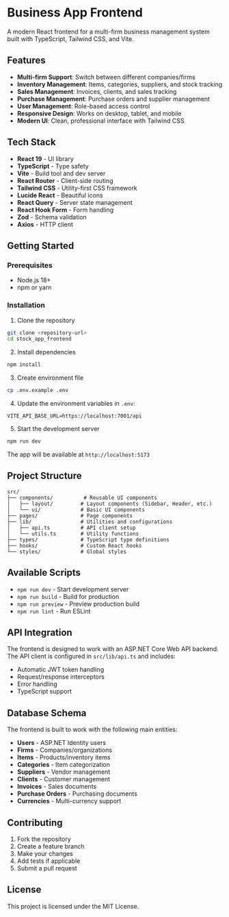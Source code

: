 # Business App Frontend

A modern React frontend for a multi-firm business management system built with TypeScript, Tailwind CSS, and Vite.

## Features

- **Multi-firm Support**: Switch between different companies/firms
- **Inventory Management**: Items, categories, suppliers, and stock tracking
- **Sales Management**: Invoices, clients, and sales tracking
- **Purchase Management**: Purchase orders and supplier management
- **User Management**: Role-based access control
- **Responsive Design**: Works on desktop, tablet, and mobile
- **Modern UI**: Clean, professional interface with Tailwind CSS

## Tech Stack

- **React 19** - UI library
- **TypeScript** - Type safety
- **Vite** - Build tool and dev server
- **React Router** - Client-side routing
- **Tailwind CSS** - Utility-first CSS framework
- **Lucide React** - Beautiful icons
- **React Query** - Server state management
- **React Hook Form** - Form handling
- **Zod** - Schema validation
- **Axios** - HTTP client

## Getting Started

### Prerequisites

- Node.js 18+ 
- npm or yarn

### Installation

1. Clone the repository
```bash
git clone <repository-url>
cd stock_app_frontend
```

2. Install dependencies
```bash
npm install
```

3. Create environment file
```bash
cp .env.example .env
```

4. Update the environment variables in `.env`:
```env
VITE_API_BASE_URL=https://localhost:7001/api
```

5. Start the development server
```bash
npm run dev
```

The app will be available at `http://localhost:5173`

## Project Structure

```
src/
├── components/          # Reusable UI components
│   ├── layout/         # Layout components (Sidebar, Header, etc.)
│   └── ui/             # Basic UI components
├── pages/              # Page components
├── lib/                # Utilities and configurations
│   ├── api.ts          # API client setup
│   └── utils.ts        # Utility functions
├── types/              # TypeScript type definitions
├── hooks/              # Custom React hooks
└── styles/             # Global styles
```

## Available Scripts

- `npm run dev` - Start development server
- `npm run build` - Build for production
- `npm run preview` - Preview production build
- `npm run lint` - Run ESLint

## API Integration

The frontend is designed to work with an ASP.NET Core Web API backend. The API client is configured in `src/lib/api.ts` and includes:

- Automatic JWT token handling
- Request/response interceptors
- Error handling
- TypeScript support

## Database Schema

The frontend is built to work with the following main entities:

- **Users** - ASP.NET Identity users
- **Firms** - Companies/organizations
- **Items** - Products/inventory items
- **Categories** - Item categorization
- **Suppliers** - Vendor management
- **Clients** - Customer management
- **Invoices** - Sales documents
- **Purchase Orders** - Purchasing documents
- **Currencies** - Multi-currency support

## Contributing

1. Fork the repository
2. Create a feature branch
3. Make your changes
4. Add tests if applicable
5. Submit a pull request

## License

This project is licensed under the MIT License.
